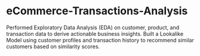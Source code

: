 # eCommerce-Transactions-Analysis
Performed Exploratory Data Analysis (EDA) on customer, product, and transaction data to derive actionable business insights. Built a Lookalike Model using customer profiles and transaction history to recommend similar customers based on similarity scores.
